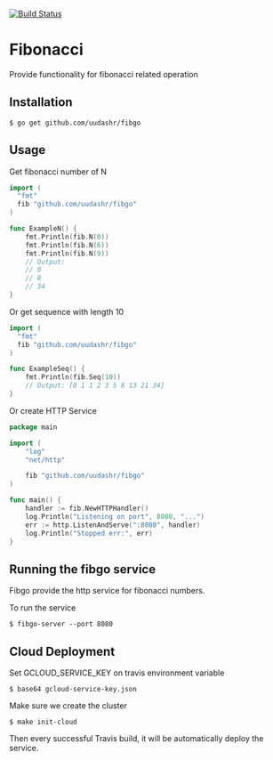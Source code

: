 [![Build Status](https://travis-ci.org/KurioApp/fibgo.svg?branch=master)](https://travis-ci.org/KurioApp/fibgo)

# Fibonacci

Provide functionality for fibonacci related operation

## Installation
```shell
$ go get github.com/uudashr/fibgo
```

## Usage
Get fibonacci number of N
```go
import (
  "fmt"
  fib "github.com/uudashr/fibgo"
)

func ExampleN() {
	fmt.Println(fib.N(0))
	fmt.Println(fib.N(6))
	fmt.Println(fib.N(9))
	// Output:
	// 0
	// 8
	// 34
}
```

Or get sequence with length 10
```go
import (
  "fmt"
  fib "github.com/uudashr/fibgo"
)

func ExampleSeq() {
	fmt.Println(fib.Seq(10))
	// Output: [0 1 1 2 3 5 8 13 21 34]
}
```

Or create HTTP Service
```go
package main

import (
	"log"
	"net/http"

	fib "github.com/uudashr/fibgo"
)

func main() {
	handler := fib.NewHTTPHandler()
	log.Println("Listening on port", 8080, "...")
	err := http.ListenAndServe(":8080", handler)
	log.Println("Stopped err:", err)
}
```


## Running the fibgo service
Fibgo provide the http service for fibonacci numbers.

To run the service

```shell
$ fibgo-server --port 8080
```


## Cloud Deployment
Set GCLOUD_SERVICE_KEY on travis environment variable
```shell
$ base64 gcloud-service-key.json
```

Make sure we create the cluster
```shell
$ make init-cloud
```

Then every successful Travis build, it will be automatically deploy the service.
